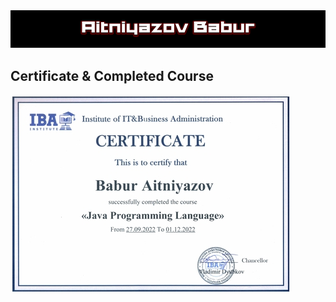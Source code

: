 <img src="https://github.com/Baburchik01/Baburchik01/blob/main/assets/name.gif">

## Certificate & Completed Course
<img src="https://github.com/Baburchik01/Baburchik01/blob/main/assets/Certificate.jpg">
